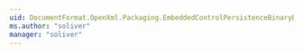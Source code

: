 ```yaml
---
uid: DocumentFormat.OpenXml.Packaging.EmbeddedControlPersistenceBinaryDataPartType
ms.author: "soliver"
manager: "soliver"
---
```

